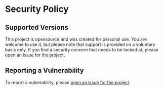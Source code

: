 # Security Policy

## Supported Versions

This project is opensource and was created for personal use. You are welcome to use it, but please note that support is provided on a voluntary basis only. If you find a security concern that needs to be looked at, please open an issue for the project.

## Reporting a Vulnerability

To report a vulnerability, please [open an issue for the project](https://github.com/wiremoons/get-uuid/issues).
